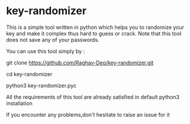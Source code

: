 # key-randomizer
This is a simple tool written in python which helps you to randomize your key and make it complex thus hard to guess or crack. Note that this tool does not save any of your passwords.

You can use this tool simply by : 

git clone https://github.com/Raghav-Deo/key-randomizer.git






cd key-randomizer






python3 key-randomizer.pyc






All the requirements of this tool are already satisfied in default python3 installation




If you encounter any problems,don't hesitate to raise an issue for it
